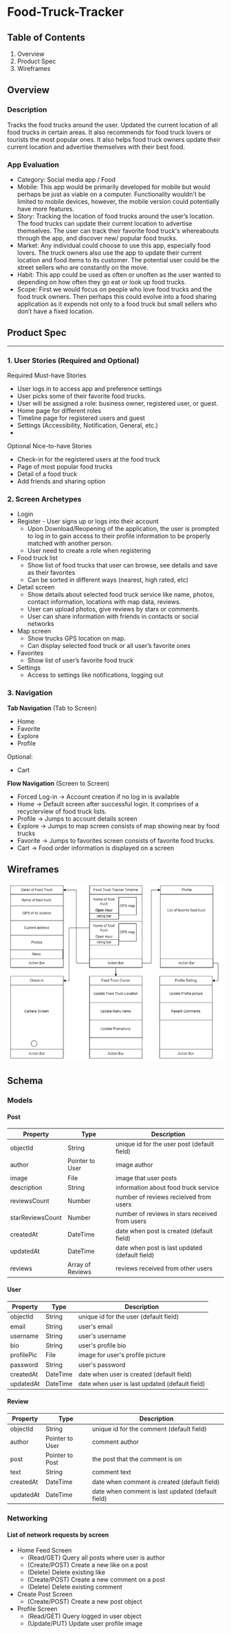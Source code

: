 # Food-Truck-Tracker


## Table of Contents

1. Overview
2. Product Spec
3. Wireframes

## Overview

### Description
Tracks the food trucks around the user. Updated the current location of all food trucks in certain areas. It also recommends for food truck lovers or tourists the most popular ones. It also helps food truck owners update their current location and advertise themselves with their best food. 

### App Evaluation

* Category: Social media app / Food
* Mobile: This app would be primarily developed for mobile but would perhaps be just as viable on a computer. Functionality wouldn't be limited to mobile devices, however, the mobile version could potentially have more features.
* Story: Tracking the location of food trucks around the user’s location. The food trucks can update their current location to advertise themselves. The user can track their favorite food truck's whereabouts through the app, and discover new/ popular food trucks.
* Market: Any individual could choose to use this app, especially food lovers. The truck owners also use the app to update their current location and food items to its customer. The potential user could be the street sellers who are constantly on the move.
* Habit: This app could be used as often or unoften as the user wanted to depending on how often they go eat or look up food trucks.
* Scope: First we would focus on people who love food trucks and the food truck owners.  Then perhaps this could evolve into a food sharing application as it expends not only to a food truck but small sellers who don’t have a fixed location. 

## Product Spec
---

### 1. User Stories (Required and Optional)

Required Must-have Stories
  * User logs in to access app and preference settings
  * User picks some of their favorite food trucks. 
  * User will be assigned a role:  business owner, registered user, or guest.
  * Home page for different roles
  * Timeline page for registered users and guest
  * Settings (Accessibility, Notification, General, etc.)
  * 
Optional Nice-to-have Stories
  * Check-in for the registered users at the food truck 
  * Page of most popular food trucks
  * Detail of a food truck
  * Add friends and sharing option

### 2. Screen Archetypes
* Login 
* Register - User signs up or logs into their account
   * Upon Download/Reopening of the application, the user is prompted to log in to gain access to their profile information to be properly matched with another person. 
   * User need to create a role when registering
* Food truck list
    * Show list of food trucks that user can browse, see details and save as their favorites
    * Can be sorted in different ways (nearest, high rated, etc)
* Detail screen
    * Show details about selected food truck service like name, photos, contact information, locations with map data, reviews.
    * User can upload photos, give reviews by stars or comments.
    * User can share information with friends in contacts or social networks
* Map screen
    * Show trucks GPS location on map.
    * Can display selected food truck or all user’s favorite ones
* Favorites
    * Show list of user’s favorite food truck
* Settings
    * Access to settings like notifications, logging out
    
### 3. Navigation
**Tab Navigation** (Tab to Screen)
* Home
* Favorite
* Explore
* Profile

Optional:
* Cart

**Flow Navigation** (Screen to Screen)
* Forced Log-in -> Account creation if no log in is available
* Home -> Default screen after successful login.  It comprises of a recyclerview of food truck lists.
* Profile -> Jumps to account details screen
* Explore -> Jumps to map screen consists of map showing near by food trucks 
* Favorite -> Jumps to favorites screen consists of favorite food trucks.
* Cart -> Food order information is displayed on a screen

## Wireframes

![](https://github.com/vinhnghiemcr/Food-Truck-Tracker/blob/main/wireframe.drawio%20(3).png?raw=true)

## Schema 
### Models
#### Post
   | Property      | Type     | Description |
   | ------------- | -------- | ------------|
   | objectId      | String   | unique id for the user post (default field)    |
   | author        | Pointer to User| image author |
   | image         | File     | image that user posts |
   | description       | String   | information about food truck service |
   | reviewsCount | Number   | number of reviews recieived from users |
   | starReviewsCount    | Number   | number of reviews in stars received from users |
   | createdAt     | DateTime | date when post is created (default field) |
   | updatedAt     | DateTime | date when post is last updated (default field) |
   | reviews | Array of Reviews  | reviews received from other users |
#### User
   | Property      | Type     | Description |
   | ------------- | -------- | ------------|
   | objectId      | String   | unique id for the user (default field) |
   | email        | String | user's email |
   | username        | String | user's username |
   | bio        | String | user's profile bio |
   | profilePic         | File     | image for user's profile picture |
   | password       | String   | user's password |
   | createdAt     | DateTime | date when user is created (default field) |
   | updatedAt     | DateTime | date when user is last updated (default field) |
#### Review
   | Property      | Type     | Description |
   | ------------- | -------- | ------------|
   | objectId      | String   | unique id for the comment (default field) |
   | author        | Pointer to User| comment author |
   | post        | Pointer to Post| the post that the comment is on |
   | text       | String   | comment text |
   | createdAt     | DateTime | date when comment is created (default field) |
   | updatedAt     | DateTime | date when comment is last updated (default field) |

### Networking
#### List of network requests by screen
-  Home Feed Screen
    * (Read/GET) Query all posts where user is author  
    * (Create/POST) Create a new like on a post
    * (Delete) Delete existing like
    * (Create/POST) Create a new comment on a post
    * (Delete) Delete existing comment
- Create Post Screen
    * (Create/POST) Create a new post object
- Profile Screen
    * (Read/GET) Query logged in user object
    * (Update/PUT) Update user profile image





